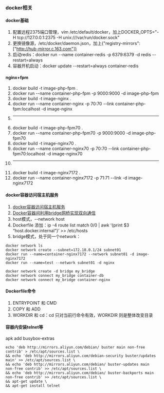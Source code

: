 ### docker相关

#### docker基础
1. 配置远程2375端口管理，vim /etc/default/docker，加上DOCKER_OPTS="-H tcp://127.0.0.1:2375 -H unix:///var/run/docker.sock"
1. 更换镜像源，/etc/docker/daemon.json，加上{"registry-mirrors": ["http://hub-mirror.c.163.com"]}
1. 启动redis：docker run --name container-redis -p 6379:6379 -d redis --restart=always
1. 容器开机启动：docker update --restart=always container-redis

#### nginx+fpm
1. docker build -t image-php-fpm .
1. docker run --name container-php-fpm -p 9000:9000 -d image-php-fpm
1. docker build -t image-nginx .
1. docker run --name container-nginx -p 70:70 --link container-php-fpm:localhost -d image-nginx
1. ---
1. docker build -t image-php-fpm70 .
1. docker run --name container-php-fpm70 -p 9000:9000 -d image-php-fpm70
1. docker build -t image-nginx70 .
1. docker run --name container-nginx70 -p 70:70 --link container-php-fpm70:localhost -d image-nginx70
1. ---
1. docker build -t image-nginx7172 .
1. docker run --name container-nginx7172 -p 71:71 --link -d image-nginx7172

#### docker容器访问宿主机服务
1. [docker容器访问宿主机服务](https://blog.csdn.net/qq_38403662/article/details/102555888)
1. [Docker容器间利用bridge网桥实现双向通信](https://www.cnblogs.com/zouzou-busy/p/12148825.html)
1. host模式，--network host
1. Dockerfile 添加：ip -4 route list match 0/0 | awk ‘{print $3 “host.docker.internal”}’ >> /etc/hosts
1. bridge模式，处于同一个network：
```
docker network ls
docker network create --subnet=172.18.0.1/24 subnet01
docker run --name=container-nginx7172 --network subnet01 -d image-nginx7172
docker run --name=test --network subnet01 -d nginx

docker network create -d bridge my_bridge
docker network connect my_bridge container-db
docker network connect my_bridge container-nginx
```

#### Dockerfile命令
1. ENTRYPOINT 和 CMD
1. COPY 和 ADD
1. WORKDIR 和 cd：cd 只对当前行命令有效，WORKDIR 则是整体改变目录

#### 容器内安装telnet等
apk add busybox-extras
```
echo 'deb http://mirrors.aliyun.com/debian/ buster main non-free contrib' > /etc/apt/sources.list \
&& echo 'deb http://mirrors.aliyun.com/debian-security buster/updates main' >> /etc/apt/sources.list \
&& echo 'deb http://mirrors.aliyun.com/debian/ buster-updates main non-free contrib' >> /etc/apt/sources.list \
&& echo 'deb http://mirrors.aliyun.com/debian/ buster-backports main non-free contrib' >> /etc/apt/sources.list \
&& apt-get update \
&& apt-get install telnet
```
